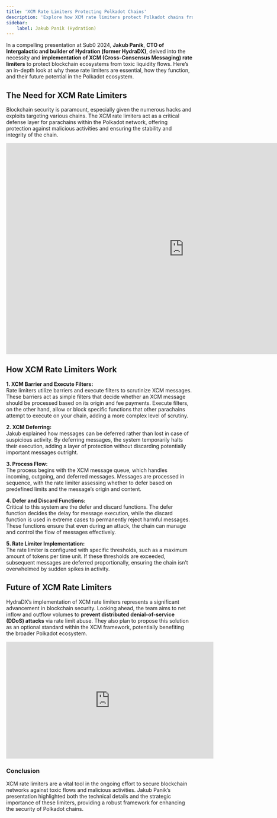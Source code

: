 ```yaml
---
title: 'XCM Rate Limiters Protecting Polkadot Chains'
description: 'Explore how XCM rate limiters protect Polkadot chains from toxic flows, as presented by Jakub Panik at Sub0 2024.'
sidebar:
    label: Jakub Panik (Hydration)
---
```


In a compelling presentation at Sub0 2024, **Jakub Panik**, **CTO of Intergalactic and builder of Hydration (former HydraDX)**, delved into the necessity and **implementation of XCM (Cross-Consensus Messaging) rate limiters** to protect blockchain ecosystems from toxic liquidity flows. Here’s an in-depth look at why these rate limiters are essential, how they function, and their future potential in the Polkadot ecosystem.

The Need for XCM Rate Limiters
------------------------------

Blockchain security is paramount, especially given the numerous hacks and exploits targeting various chains. The XCM rate limiters act as a critical defense layer for parachains within the Polkadot network, offering protection against malicious activities and ensuring the stability and integrity of the chain.

<iframe allowfullscreen="allowfullscreen" frameborder="0" height="569" src="https://docs.google.com/presentation/d/e/2PACX-1vRRfmA896HLN15r0kEoY60QXm6tacQHsv7-7v1yR7wPqooI7b_vcvLMW8FcgfZSDRnZec8XBQSZ0yqD/embed?start=false&loop=false&delayms=60000" width="960"></iframe>

How XCM Rate Limiters Work
--------------------------

**1. XCM Barrier and Execute Filters:**  
Rate limiters utilize barriers and execute filters to scrutinize XCM messages. These barriers act as simple filters that decide whether an XCM message should be processed based on its origin and fee payments. Execute filters, on the other hand, allow or block specific functions that other parachains attempt to execute on your chain, adding a more complex level of scrutiny.

**2. XCM Deferring:**  
Jakub explained how messages can be deferred rather than lost in case of suspicious activity. By deferring messages, the system temporarily halts their execution, adding a layer of protection without discarding potentially important messages outright.

**3. Process Flow:**  
The process begins with the XCM message queue, which handles incoming, outgoing, and deferred messages. Messages are processed in sequence, with the rate limiter assessing whether to defer based on predefined limits and the message’s origin and content.

**4. Defer and Discard Functions:**  
Critical to this system are the defer and discard functions. The defer function decides the delay for message execution, while the discard function is used in extreme cases to permanently reject harmful messages. These functions ensure that even during an attack, the chain can manage and control the flow of messages effectively.

**5. Rate Limiter Implementation:**  
The rate limiter is configured with specific thresholds, such as a maximum amount of tokens per time unit. If these thresholds are exceeded, subsequent messages are deferred proportionally, ensuring the chain isn’t overwhelmed by sudden spikes in activity.

Future of XCM Rate Limiters
---------------------------

HydraDX’s implementation of XCM rate limiters represents a significant advancement in blockchain security. Looking ahead, the team aims to net inflow and outflow volumes to **prevent distributed denial-of-service (DDoS) attacks** via rate limit abuse. They also plan to propose this solution as an optional standard within the XCM framework, potentially benefiting the broader Polkadot ecosystem.

<iframe allowfullscreen="allowfullscreen" frameborder="0" height="315" src="https://www.youtube.com/embed/QNaJxMdjss0?si=Shvcsox0GD8ctN_g" title="YouTube video player" width="560"></iframe>

### Conclusion

XCM rate limiters are a vital tool in the ongoing effort to secure blockchain networks against toxic flows and malicious activities. Jakub Panik’s presentation highlighted both the technical details and the strategic importance of these limiters, providing a robust framework for enhancing the security of Polkadot chains.
